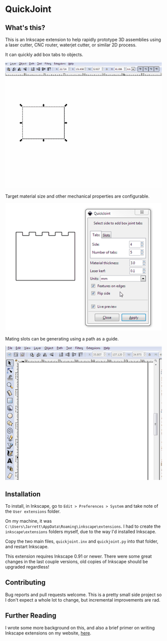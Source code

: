 QuickJoint
================


## What's this?


This is an Inkscape extension to help rapidly prototype 3D assemblies using a laser cutter, CNC router, waterjet cutter, or similar 2D process.

It can quickly add box tabs to objects.

![tabs_demo](Docs/TabsDemo.gif)

Target material size and other mechanical properties are configurable.

![thickness_demo](Docs/ThicknessDemo.gif)


Mating slots can be generating using a path as a guide.

![slot_demo](Docs/SlotDemo.gif)


## Installation

To install, in Inkscape, go to `Edit > Preferences > System` and take note of the `User extensions` folder.


On my machine, it was `C:\Users\Jarrett\AppData\Roaming\inkscape\extensions`. I had to create the `inkscape\extensions` folders myself, due to the way I'd installed Inkscape.

Copy the two main files, `quickjoint.inx` and `quickjoint.py` into that folder, and restart Inkscape.

This extension requires Inkscape 0.91 or newer. There were some great changes in the last couple versions, old copies of Inkscape should be upgraded regardless!


## Contributing

Bug reports and pull requests welcome. This is a pretty small side project so I don't expect a whole lot to change, but incremental improvements are rad.


## Further Reading

I wrote some more background on this, and also a brief primer on writing Inkscape extensions on my website, [here](https://jrainimo.com/build/?p=1380).